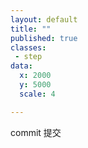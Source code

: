```yaml
---
layout: default
title: ""
published: true
classes:
 - step
data:
  x: 2000
  y: 5000
  scale: 4

---
```


commit 提交

